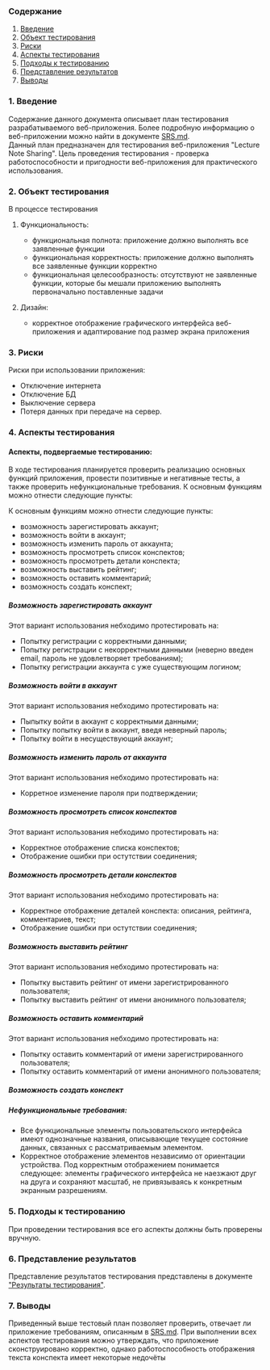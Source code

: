 ### Содержание
1. [Введение](#1)
2. [Объект тестирования](#2)
3. [Риски](#4)
4. [Аспекты тестирования](#5)<br>
5. [Подходы к тестированию](#6)
6. [Представление результатов](#7)
7. [Выводы](#8)

<a name="1"></a>
### 1. Введение
Содержание данного документа описывает план тестирования разрабатываемого веб-приложения. Более подробную информацию о веб-приложении можно найти в документе [SRS.md](https://github.com/ArtemTereshkovich/LectureNoteSharing/blob/master/Documents/Requirements/Requirements.md).  
Данный план предназначен для тестирования веб-приложения "Lecture Note Sharing". Цель проведения тестирования - проверка работоспособности и пригодности веб-приложения для практического использования.

<a name="2"></a>
### 2. Объект тестирования

В процессе тестирования 

1. Функциональность:
	+ функциональная полнота: приложение должно выполнять все заявленные функции
	+ функциональная корректность: приложение должно выполнять все заявленные функции корректно
	+ функциональная целесообразность: отсутствуют не заявленные функции, которые бы мешали приложению выполнять первоначально поставленные задачи

2. Дизайн:
    + корректное отображение графического интерфейса веб-приложения и адаптирование под размер экрана приложения

<a name="3"></a>
### 3. Риски
Риски при использовании приложения:
-  Отключение интернета
-   Отключение БД
-   Выключение сервера
-   Потеря данных при передаче на сервер.

<a name="4"></a>
### 4. Аспекты тестирования

#### Аспекты, подвергаемые тестированию:

В ходе тестирования планируется проверить реализацию основных функций приложения, провести позитивные и негативные тесты, а также проверить нефункциональные требования. К основным функциям можно отнести следующие пункты:

К основным функциям можно отнести следующие пункты:
* возможность зарегистировать аккаунт;
* возможность войти в аккаунт;
* возможность изменить пароль от аккаунта;
* возможность просмотреть список конспектов;
* возможность просмотреть детали конспекта;
* возможность выставить рейтинг;
* возможность оставить комментарий;
* возможность создать конспект;

##### Возможность зарегистировать аккаунт
Этот вариант использования небходимо протестировать на:
* Попытку регистрации с корректными данными;
* Попытку регистрации с некорректными данными (неверно введен email, пароль не удовлетворяет требованиям);
* Попытку регистрации аккаунта с уже существующим логином;

##### Возможность войти в аккаунт
Этот вариант использования небходимо протестировать на:
* Пыпытку войти в аккаунт с корректными данными;
* Попытку попытку войти в аккаунт, введя неверный пароль;
* Попытку войти в несуществующий аккаунт;

##### Возможность изменить пароль от аккаунта
Этот вариант использования небходимо протестировать на:
* Корретное изменение пароля при подтверждении;

##### Возможность просмотреть список конспектов
Этот вариант использования небходимо протестировать на:
* Корректное отображение списка конспектов;
* Отображение ошибки при остутствии соединения;

##### Возможность просмотреть детали конспектов
Этот вариант использования небходимо протестировать на:
* Корректное отображение деталей конспекта: описания, рейтинга, комментариев, текст;
* Отображение ошибки при остутствии соединения;

##### Возможность выставить рейтинг
Этот вариант использования небходимо протестировать на:
* Попытку выставить рейтинг от имени зарегистрированного пользователя;
* Попытку выставить рейтинг от имени анонимного пользователя;

##### Возможность оставить комментарий
Этот вариант использования небходимо протестировать на:
* Попытку оставить комментарий от имени зарегистрированного пользователя;
* Попытку оставить комментарий от имени анонимного пользователя;

##### Возможность создать конспект






##### Нефункциональные требования:
* Все функциональные элементы пользовательского интерфейса имеют однозначные названия, описывающие текущее состояние данных, связанных с рассматриваемым элементом.
* Корректное отображение элементов независимо от ориентации устройства. Под корректным отображением понимается следующее: элементы графического интерфейса не наезжают друг на друга и сохраняют масштаб, не привязываясь к конкретным экранным разрешениям.

<a name="5"></a>
### 5. Подходы к тестированию
При проведении тестирования все его аспекты должны быть проверены вручную.

<a name="6"></a>
### 6. Представление результатов

Представление результатов тестирования представлены в документе ["Результаты тестирования"]().

<a name="7"></a>
### 7. Выводы
Приведенный выше тестовый план позволяет проверить, отвечает ли приложение требованиям, описанным в [SRS.md](https://github.com/ArtemTereshkovich/LectureNoteSharing/blob/master/Documents/Requirements/Requirements.md). При выполнении всех аспектов тестирования можно утверждать, что приложение сконструировано корректно, однако работоспособность отображения текста конспекта имеет некоторые недочёты
